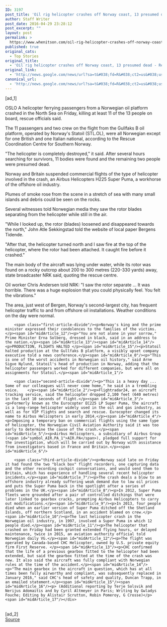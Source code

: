 ```yaml
---
ID: 3197
post_title: 'Oil rig helicopter crashes off Norway coast, 13 presumed dead &#8211; Reuters'
author: Staff Writer
post_date: 2016-04-29 23:28:12
post_excerpt: ""
layout: post
permalink: >
  https://www.whenitson.com/oil-rig-helicopter-crashes-off-norway-coast-13-presumed-dead-reuters/
published: true
original_cats:
  - Top Stories
original_title:
  - 'Oil rig helicopter crashes off Norway coast, 13 presumed dead - Reuters'
original_link:
  - 'http://news.google.com/news/url?sa=t&#038;fd=R&#038;ct2=us&#038;usg=AFQjCNH8XNvCBM636bFdImfo-srH2MuOzw&#038;clid=c3a7d30bb8a4878e06b80cf16b898331&#038;cid=52779097062213&#038;ei=Cu4jV7j2CsnOhAGRv7GwCw&#038;url=http://in.reuters.com/article/norway-helicopter-crash-idINKCN0XQ1GK'
canonical_url:
  - 'http://news.google.com/news/url?sa=t&#038;fd=R&#038;ct2=us&#038;usg=AFQjCNH8XNvCBM636bFdImfo-srH2MuOzw&#038;clid=c3a7d30bb8a4878e06b80cf16b898331&#038;cid=52779097062213&#038;ei=Cu4jV7j2CsnOhAGRv7GwCw&#038;url=http://in.reuters.com/article/norway-helicopter-crash-idINKCN0XQ1GK'
---
```

 [ad_1]
<br><div id="articleText">
<span id="midArticle_start"/>

<span id="midArticle_0"/><span class="focusParagraph" readability="5"><p><span class="articleLocation">OSLO</span> A helicopter ferrying passengers from a Norwegian oil platform crashed in the North Sea on Friday, killing at least 11 of the 13 people on board, rescue officials said.</p></span><span id="midArticle_1"/><p>The 11 passengers and two crew on the flight from the Gullfaks B oil platform, operated by Norway's Statoil (<span id="symbol_STL.OL_0">STL.OL</span>), were all Norwegian except for one British and one Italian national, according to the Rescue Coordination Centre for Southern Norway.</p><span id="midArticle_2"/><p>"The helicopter is completely destroyed," it said. After several hours searching for survivors, 11 bodies were found and the remaining two people were presumed dead.</p><span id="midArticle_3"/><p>Norway and Britain suspended commercial flights of the type of helicopter involved in the crash, an Airbus Helicopters H225 Super Puma, a workhorse of the offshore oil industry.</p><span id="midArticle_4"/><p>Plumes of smoke rose from the scene in a stretch of sea with many small islands and debris could be seen on the rocks. </p><span id="midArticle_5"/><p>Several witnesses told Norwegian media they saw the rotor blades separating from the helicopter while still in the air.</p><span id="midArticle_6"/><p>"While I looked up, the rotor (blades) loosened and disappeared towards the north," John Atle Sekkingstad told the website of local paper Bergens Tidende. </p><span id="midArticle_7"/><p>"After that, the helicopter turned north and I saw fire at the top of the helicopter, where the rotor had been attached. It caught fire before it crashed."</p><span id="midArticle_8"/><p>The main body of the aircraft was lying under water, while its rotor was found on a rocky outcrop about 200 to 300 metres (220-330 yards) away, state broadcaster NRK said, quoting the rescue centre.</p><span id="midArticle_9"/><p>Oil worker Chris Andersen told NRK: "I saw the rotor separate ... It was horrible. There was a huge explosion that you could physically feel. You felt the vibrations."</p><span id="midArticle_10"/><p>The area, just west of Bergen, Norway's second-largest city, has frequent helicopter traffic to and from offshore oil installations. Weather conditions on the day were normal.</p><span id="midArticle_11"/>
        
        <span class="first-article-divide"/><p>Norway's king and the prime minister expressed their condolences to the families of the victims.</p><span id="midArticle_12"/><p>"You are not alone in your sorrow," Prime Minister Erna Solberg, dressed in black, said in an address to the nation.</p><span id="midArticle_13"/><span id="midArticle_14"/><p>PRODUCTION, FLIGHTS HALTED </p><span id="midArticle_15"/><p>Statoil halted production at the Gullfaks B platform, a visibly upset company executive told a news conference.</p><span id="midArticle_0"/><p>"This is one of the worst accidents in Norwegian oil history," said Arne Sigve Nylund, Statoil's head of production in Norway, adding that the helicopter passengers worked for different companies, but were all on assignments for Statoil.</p><span id="midArticle_1"/>
        
        <span class="second-article-divide"/><p>"This is a heavy day ... Some of our colleagues will never come home," he said in a trembling voice.    </p><span id="midArticle_2"/><p>Flightradar24, an aircraft tracking service, said the helicopter dropped 2,100 feet (640 metres) in the last 10 seconds of flight.</p><span id="midArticle_3"/><p>Formerly known as the Eurocopter EC225 LP Super Puma, the aircraft is a long-range helicopter widely used in the oil and gas industry, as well as for VIP flights and search and rescue. Eurocopter changed its name to Airbus Helicopters in early 2014.</p><span id="midArticle_4"/><p>Imposing a temporary ban on commercial flights using the same type of helicopter, the Norwegian Civil Aviation Authority said it was too early to determine the cause of the crash.</p><span id="midArticle_5"/><p>Airbus Helicopters, a subsidiary of Airbus Group (<span id="symbol_AIR.PA_1">AIR.PA</span>), pledged full support for the investigation, which will be carried out by Norway with assistance from investigators based in France and Britain.</p><span id="midArticle_6"/>
        
        <span class="third-article-divide"/><p>Norway said late on Friday it had found the two "black box" flight recorders, one capturing data and the other recording cockpit conversations, and would send them to Britain, which has experience of handling several recent helicopter incidents.</p><span id="midArticle_7"/><p>The crash deals a blow to an offshore industry already suffering weak demand due to low oil prices and puts the Super Puma back in the spotlight after a series of problems in the UK.</p><span id="midArticle_8"/><p>In 2012, Super Puma fleets were grounded after a pair of controlled ditchings that were later linked to gearbox cracks, prompting Airbus Helicopters to carry out modifications.</p><span id="midArticle_9"/><p>In 2013, four people died when an earlier version of Super Puma ditched off the Shetland Islands, off northern Scotland, in an accident blamed on crew.</p><span id="midArticle_10"/><p>The last helicopter crash in the Norwegian oil industry, in 1997, involved a Super Puma in which 12 people died.</p><span id="midArticle_11"/><p>The helicopter that crashed on Friday had been granted extended flying hours, or delayed maintenance, twice in 2015, an aviation authority official told Norwegian daily VG.</p><span id="midArticle_12"/><p>The flight was operated by Canada-based CHC Helicopter, owned by U.S. private equity firm First Reserve. </p><span id="midArticle_13"/><p>CHC confirmed that the life of a previous gearbox fitted to the helicopter had been extended, but said the gearbox fitted at the time of the crash was new. It also said the aircraft was fully compliant with Norwegian rules at the time of the accident.</p><span id="midArticle_14"/><p>"The main gearbox in the aircraft in question, which has at all times been fully airworthy and compliant, was subsequently replaced in January 2016," said CHC's head of safety and quality, Duncan Trapp, in an emailed statement.</p><span id="midArticle_15"/><span id="midArticle_16"/><p> (Additional reporting by Terje Solsvik and Nerijus Adomaitis and by Cyril Altmeyer in Paris; Writing by Gwladys Fouche; Editing by Alistair Scrutton, Robin Pomeroy, G Crosse)</p><span id="midArticle_17"/></div>
<br>[ad_2]
<br><a href="http://news.google.com/news/url?sa=t&#038;fd=R&#038;ct2=us&#038;usg=AFQjCNH8XNvCBM636bFdImfo-srH2MuOzw&#038;clid=c3a7d30bb8a4878e06b80cf16b898331&#038;cid=52779097062213&#038;ei=Cu4jV7j2CsnOhAGRv7GwCw&#038;url=http://in.reuters.com/article/norway-helicopter-crash-idINKCN0XQ1GK">Source </a>